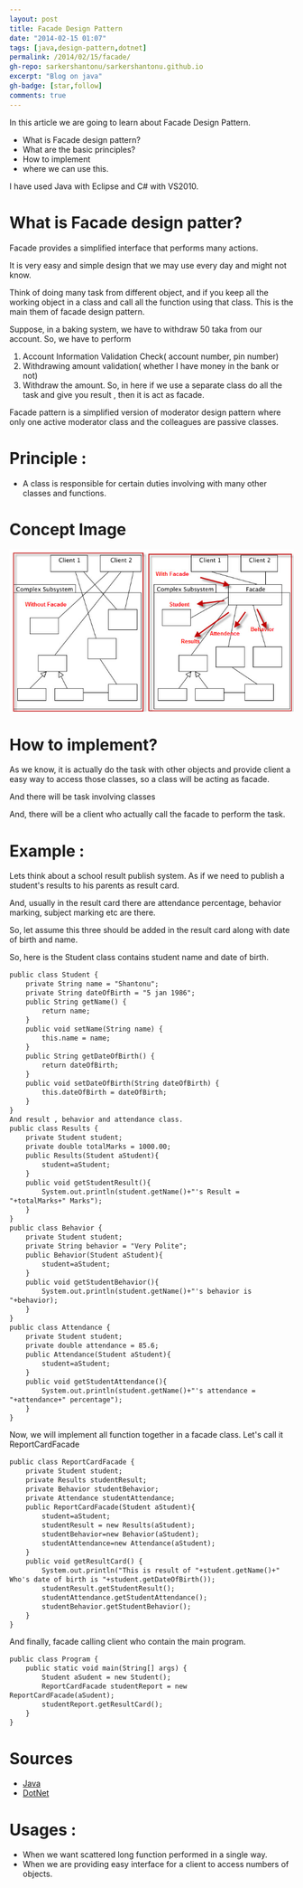 ```yaml
---
layout: post
title: Facade Design Pattern
date: "2014-02-15 01:07"
tags: [java,design-pattern,dotnet]
permalink: /2014/02/15/facade/
gh-repo: sarkershantonu/sarkershantonu.github.io
excerpt: "Blog on java"
gh-badge: [star,follow]
comments: true
---
```

In this article we are going to learn about Facade Design Pattern. 
- What is Facade design pattern? 
- What are the basic principles? 
- How to implement 
- where we can use this.

I have used Java with Eclipse and C# with VS2010.

# What is Facade design patter? 
Facade provides a simplified interface that performs many actions. 

It is very easy and simple design that we may use every day and might not know.

Think of doing many task from different object, and if you keep all the working object in a class and call all the function using that class. This is the main them of facade design pattern.

Suppose, in a baking system, we have to withdraw 50 taka from our account. So, we have to perform
1. Account Information Validation Check( account number, pin number)
2. Withdrawing amount validation( whether I have money in the bank or not)
3. Withdraw the amount.
So, in here if we use a separate class do all the task and give you result , then it is act as facade.

Facade pattern is a simplified version of moderator design pattern where only one active moderator class and the colleagues are passive classes. 

#  Principle : 
- A class is responsible for certain duties involving with many other classes and functions. 

# Concept Image 
![image-facade](/images/Patterns/facade.jpg)

# How to implement?
As we know, it is actually do the task with other objects and provide client a easy way to access those classes, so a class will be acting as facade.

And there will be task involving classes

And, there will be a client who actually call the facade to perform the task.  

# Example :
Lets think about a school result publish system. As if we need to publish a student's results to his parents as result card. 

And, usually in the result card there are attendance percentage, behavior marking, subject marking etc are there. 

So, let assume this three should be added in the result card along with date of birth and name. 

So, here is the Student class contains student name and date of birth.

```
public class Student {
    private String name = "Shantonu";
    private String dateOfBirth = "5 jan 1986";
    public String getName() {
        return name;
    }
    public void setName(String name) {
        this.name = name;
    }
    public String getDateOfBirth() {
        return dateOfBirth;
    }
    public void setDateOfBirth(String dateOfBirth) {
        this.dateOfBirth = dateOfBirth;
    }
}
And result , behavior and attendance class.
public class Results {
    private Student student;
    private double totalMarks = 1000.00;
    public Results(Student aStudent){
        student=aStudent;
    }
    public void getStudentResult(){
        System.out.println(student.getName()+"'s Result = "+totalMarks+" Marks");
    }
}
public class Behavior {
    private Student student;
    private String behavior = "Very Polite";
    public Behavior(Student aStudent){
        student=aStudent;
    }
    public void getStudentBehavior(){
        System.out.println(student.getName()+"'s behavior is "+behavior);
    }
}
public class Attendance {
    private Student student;
    private double attendance = 85.6;
    public Attendance(Student aStudent){
        student=aStudent;
    }
    public void getStudentAttendance(){
        System.out.println(student.getName()+"'s attendance = "+attendance+" percentage");
    }
}
```

Now, we will implement all function together in a facade class. Let's call it ReportCardFacade

```
public class ReportCardFacade {
    private Student student;
    private Results studentResult;
    private Behavior studentBehavior;
    private Attendance studentAttendance;
    public ReportCardFacade(Student aStudent){
        student=aStudent;
        studentResult = new Results(aStudent);
        studentBehavior=new Behavior(aStudent);
        studentAttendance=new Attendance(aStudent);        
    }
    public void getResultCard() {
        System.out.println("This is result of "+student.getName()+" Who's date of birth is "+student.getDateOfBirth());
        studentResult.getStudentResult();
        studentAttendance.getStudentAttendance();
        studentBehavior.getStudentBehavior();
    }
}
```

And finally, facade calling client who contain the main program.

```
public class Program {
    public static void main(String[] args) {
        Student aSudent = new Student();
        ReportCardFacade studentReport = new ReportCardFacade(aSudent);
        studentReport.getResultCard();        
    }
}
```

# Sources
- [Java](https://github.com/sarkershantonu/java-novice-to-advance/tree/master/DesignPatterns/Facade)
- [DotNet](https://github.com/sarkershantonu/blog-projects/tree/master/DesignPatternsDotNet/Facade)

# Usages : 
- When we want scattered long function performed in a single way.
- When we are providing easy interface for a client to access numbers of objects. 
